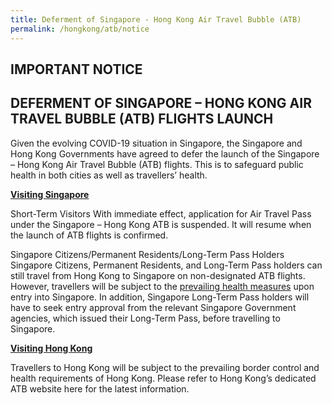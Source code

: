 ```yaml
---
title: Deferment of Singapore - Hong Kong Air Travel Bubble (ATB)
permalink: /hongkong/atb/notice
---
```


## IMPORTANT NOTICE

## DEFERMENT OF SINGAPORE – HONG KONG AIR TRAVEL BUBBLE (ATB) FLIGHTS LAUNCH

Given the evolving COVID-19 situation in Singapore, the Singapore and Hong Kong Governments have agreed to defer the launch of the Singapore – Hong Kong Air Travel Bubble (ATB) flights. This is to safeguard public health in both cities as well as travellers’ health. 

<b><u>Visiting Singapore</u></b>

Short-Term Visitors
With immediate effect, application for Air Travel Pass under the Singapore – Hong Kong ATB is suspended. It will resume when the launch of ATB flights is confirmed. 

Singapore Citizens/Permanent Residents/Long-Term Pass Holders
Singapore Citizens, Permanent Residents, and Long-Term Pass holders can still travel from Hong Kong to Singapore on non-designated ATB flights. However, travellers will be subject to the [prevailing health measures](/health) upon entry into Singapore. In addition, Singapore Long-Term Pass holders will have to seek entry approval from the relevant Singapore Government agencies, which issued their Long-Term Pass, before travelling to Singapore.

<b><u>Visiting Hong Kong</u></b>

Travellers to Hong Kong will be subject to the prevailing border control and health requirements of Hong Kong. Please refer to Hong Kong’s dedicated ATB website here for the latest information. 

